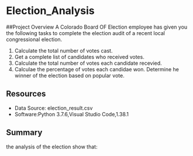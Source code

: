 # Election_Analysis

##Project Overview
A Colorado Board OF Election employee has given you the following tasks to complete the election audit of a recent local congressional election.

1. Calculate the total number of votes cast.
2. Get a complete list of candidates who received votes.
3. Calculate the total number of votes each candidate recevied.
4. Calculae the percentage of votes each candidae won.
Determine he winner of the election based on popular vote.

## Resources
- Data Source: election_result.csv
- Software:Python 3.7.6,Visual Studio Code,1.38.1

## Summary
the analysis of the election show that:
